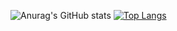 ![Anurag's GitHub stats](https://github-readme-stats.vercel.app/api?username=Sh1mpi&show_icons=true&theme=radical)
[![Top Langs](https://github-readme-stats.vercel.app/api/top-langs/?username=Sh1mpi&layout=compact&theme=radical)](https://github.com/anuraghazra/github-readme-stats)
